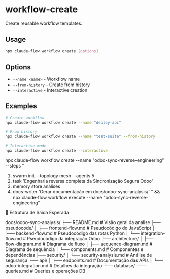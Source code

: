 # workflow-create

Create reusable workflow templates.

## Usage
```bash
npx claude-flow workflow create [options]
```

## Options
- `--name <name>` - Workflow name
- `--from-history` - Create from history
- `--interactive` - Interactive creation

## Examples
```bash
# Create workflow
npx claude-flow workflow create --name "deploy-api"

# From history
npx claude-flow workflow create --name "test-suite" --from-history

# Interactive mode
npx claude-flow workflow create --interactive
```

npx claude-flow workflow create --name "odoo-sync-reverse-engineering" --steps "
1. swarm init --topology mesh --agents 5
2. task 'Engenharia reversa completa da Sincronização Segura Odoo'
3. memory store análises
4. docs-writer 'Gerar documentação em docs/odoo-sync-analysis/'
" && npx claude-flow workflow execute --name "odoo-sync-reverse-engineering"

📁 Estrutura de Saída Esperada

docs/odoo-sync-analysis/
├── README.md                    # Visão geral da análise
├── pseudocode/
│   ├── frontend-flow.md        # Pseudocódigo do JavaScript
│   ├── backend-flow.md         # Pseudocódigo das rotas Python
│   └── integration-flow.md     # Pseudocódigo da integração Odoo
├── architecture/
│   ├── flow-diagram.md         # Diagrama de fluxo
│   ├── sequence-diagram.md     # Diagrama de sequência
│   └── components.md           # Componentes e dependências
├── security/
│   └── security-analysis.md    # Análise de segurança
├── api/
│   ├── endpoints.md           # Documentação das APIs
│   └── odoo-integration.md    # Detalhes da integração
└── database/
    └── queries.md             # Queries e operações DB
